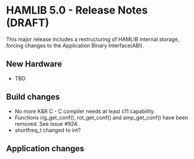 # HAMLIB 5.0 - Release Notes (DRAFT)

This major release includes a restructuring of HAMLIB internal storage, forcing
changes to the Application Binary Interface(ABI).

## New Hardware
- TBD

## Build changes
- No more K&R C - C compiler needs at least c11 capability.
- Functions rig_get_conf(), rot_get_conf() and amp_get_conf() have been removed.
  See issue #924.
- shortfreq_t changed to int?

## Application changes

